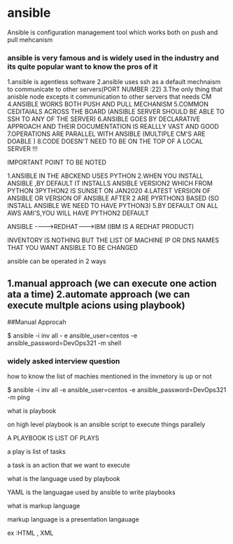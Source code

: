 # ansible

Ansible is configuration management tool which works both on push and pull mehcanism


### ansible is very famous and is widely used in the industry and its quite popular  want to know the pros of it


1.ansible is agentless software
2.ansible uses ssh as a default mechnaism to communicate to other servers(PORT NUMBER :22)
3.The only thing that anisble node excepts it communication to other servers that needs CM
4.ANSIBLE WORKS BOTH PUSH AND PULL MECHANISM
5.COMMON CEDITAIALS ACROSS THE BOARD (ANSIBLE SERVER SHOULD BE ABLE TO SSH TO ANY OF THE SERVER)
6.ANSIBLE GOES BY DECLARATIVE APPROACH AND THEIR DOCUMENTATION IS REALLLY VAST AND GOOD
7.OPERATIONS ARE PARALLEL WITH ANSIBLE (MULTIPLE CM'S ARE DOABLE )
8.CODE DOESN'T NEED TO BE ON THE TOP OF A LOCAL SERVER !!!

IMPORTANT POINT TO BE NOTED

1.ANSIBLE IN THE ABCKEND USES PYTHON
2.WHEN YOU INSTALL ANSIBLE ,BY DEFAULT IT INSTALLS ANSIBLE VERSION2 WHICH FROM PYTHON
3PYTHON2 IS SUNSET ON JAN2020
4.LATEST VERSION OF ANSIBLE OR VERSION OF ANSIBLE AFTER 2 ARE PYRTHON3 BASED (SO INSTALL ANSIBLE WE NEED TO HAVE PYTHON3)
5.BY DEFAULT ON ALL AWS AMI'S,YOU WILL HAVE PYTHON2 DEFAULT

ANSIBLE ---->REDHAT--->IBM (IBM IS A REDHAT PRODUCT)

INVENTORY IS NOTHING BUT THE LIST OF MACHINE IP OR DNS NAMES THAT YOU WANT ANSIBLE TO BE CHANGED


ansible can be operated in 2 ways

1.manual approach (we can execute one action ata a time)
2.automate approach (we can execute multple acions using playbook)
-----

##Manual Approcah

$ ansible -i inv all - e ansible_user=centos -e ansible_password=DevOps321 -m shell



### widely asked interview question

how to know the list of machies mentioned in the invnetory is up or not


$ ansible -i inv all -e ansible_user=centos -e ansible_password=DevOps321 -m ping


what is playbook

on high level playbook is an ansible script to execute things parallely

A PLAYBOOK IS LIST OF PLAYS

a play is list of tasks

a task is an action that we want to execute

what is the language used by playbook

YAML is the languagae used by ansible to write playbooks


what is markup language

markup language is a presentation langauage

ex :HTML , XML 

